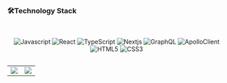 ### 🛠️Technology Stack

<br />

<p align="center">
<img alt="Javascript" src="https://img.shields.io/badge/JavaScript-F7DF1E?style=flat-square&logo=JavaScript&logoColor=000080"/>
<img alt="React" src="https://img.shields.io/badge/React-61DAFB?style=flat-square&logo=React&logoColor=white"/>
<img alt="TypeScript" src="https://img.shields.io/badge/TypeScript-3178C6?style=flat-square&logo=TypeScript&logoColor=white"/>
<img alt="Nextjs" src="https://img.shields.io/badge/Next.js-000000?style=flat-square&logo=Next.js&logoColor=white"/>
<img alt="GraphQL" src="https://img.shields.io/badge/GraphQL-E10098?style=flat-square&logo=GraphQL&logoColor=white"/>
<img alt="ApolloClient" src="https://img.shields.io/badge/ApolloClient-311C87?style=flat-square&logo=apollographql&logoColor=white"/>
<img alt="HTML5" src="https://img.shields.io/badge/HTML5-E34F26?style=flat-square&logo=html5&logoColor=white"/>
<img alt="CSS3" src="https://img.shields.io/badge/CSS3-1572B6?style=flat-square&logo=css3&logoColor=white"/>
</p>


##

<table align="center">
<tr>
<td valign="top">
<img src ="https://github-readme-stats.vercel.app/api?username=hyeun427&&show_icons=true&theme=chartreuse-dark&hide_border=true">
</td>
<td valign="top">
<img src ="https://github-readme-stats.vercel.app/api/top-langs/?username=hyeun427&layout=compact&theme=chartreuse-dark&hide_border=true">
</td>
</tr>
</table>
